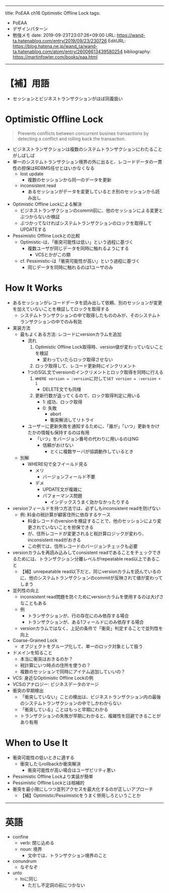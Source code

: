 ---
title: PoEAA ch16 Optimistic Offline Lock
tags:
- PoEAA
- デザインパターン
- 勉強メモ
date: 2019-09-23T23:07:26+09:00
URL: https://wand-ta.hatenablog.com/entry/2019/09/23/230726
EditURL: https://blog.hatena.ne.jp/wand_ta/wand-ta.hatenablog.com/atom/entry/26006613439580254
bibliography: https://martinfowler.com/books/eaa.html
-------------------------------------

# 【補】用語

- セッションとビジネストランザクションがほぼ同義扱い


# Optimistic Offline Lock

> Prevents conflicts between concurrent busines transactions by detecting a conflict and rolling back the transaction.


- ビジネストランザクションは複数のシステムトランザクションにわたることがしばしば
- 単一のシステムトランザクション境界の外に出ると、レコードデータの一貫性の担保はRDBMS任せとはいかなくなる
    - lost update
        - 複数のセッションから同一のデータを更新
    - inconsistent read
        - あるセッションがデータを変更しているとき別のセッションから読み出し
- Optimistic Offline Lockによる解決
    - ビジネストランザクションのcommit前に、他のセッションによる変更とぶつからないか検証
    - ぶつかってなければシステムトランザクションのロックを取得してUPDATEする
- Pessimistic Offline Lockとの比較
    - Optimistic-は、「衝突可能性は低い」という過程に基づく
        - 複数ユーザが同じデータを同時に触れるようにする
            - VCSとかがこの類
    - cf. Pessimistic-は「衝突可能性が高い」という過程に基づく
        - 同じデータを同時に触れるのは1ユーザのみ


# How It Works

- あるセッションがレコードデータを読み出して依頼、別のセッションが変更を加えていないことを検証してロックを取得する
    - システムトランザクションの中で取得したもののみが、そのシステムトランザクションの中でのみ有効
- 実装方法
    - 最もよくある方法: レコードにversionカラムを追加
        - 流れ
            1. Optimistic Offline Lock取得時、version値が変わっていないことを検証
                - 変わっていたらロック取得させない
            1. ロック取得して、レコード更新時にインクリメント
        - 1つのSQL文でversionのインクリメントとロック取得を同時に行える
            1. `WHERE version = :version`に対して`SET version = :version + 1`
                - DELETE文でも同様
            1. 更新行数が返ってくるので、ロック取得判定に用いる
                - 1: 成功、ロック取得
                - 0: 失敗
                    - abort
                    - 衝突解消してリトライ
        - ユーザーに更新失敗を通知するために、「誰が」「いつ」更新をかけたかの情報も保持するのは有用
            - 「いつ」をバージョン番号の代わりに用いるのはNG
                - 信頼がおけない
                    - とくに複数サーバが協調動作しているとき
    - 別解
        - WHERE句で全フイールド見る
            - メリ
                - バージョンフィールド不要
            - デメ
                - UPDATE文が複雑に
                - パフォーマンス問題
                    - インデックスうまく効かなかったりする
- versionフィールドを持つ方法では、必ずしもinconsistent readを防げない
    - 例: 料金の税計算が顧客住所に依存するケース
        - 料金レコードのversionを検証することで、他のセッションにより変更されていないことを担保できる
        - が、住所レコードが変更されると税計算ロジックが変わり、inconsistent readがおきる
        - この例では、住所レコードのバージョンチェックも必要
- versionカラムを再読み込みしてconsistent readであることをチェックできるためには、トランザクション分離レベルがrepeatable read以上であること
    - 【補】unrepeatable read以下だと、同じversionカラムを読んでいるのに、他のシステムトランザクションのcommitが反映されて値が変わってしまう
- 並列性の向上
    - inconsistent read問題を防ぐためにversionカラムを使用するのは大げさなこともある
    - 例
        - トランザクションが、行の存在にのみ依存する場合
        - トランザクションが、ある1フィールドにのみ依存する場合
    - versionカラムではなく、上記の条件で「衝突」判定することで並列性を向上
- Coarse-Grained Lock
    - オブジェクトをグループ化して、単一のロック対象として扱う
- ドメインを知ること
    - 本当に衝突はおきるのか？
    - 税計算にいつ時点の住所を使うの？
    - 複数のセッションで同時にアイテム追加していいの？
- VCS: 身近なOptimistic Offline Lockの例
- VCSのアナロジー: ビジネスデータのマージ
- 衝突の早期検出
    - 「衝突していない」ことの検出は、ビジネストランザクション内の最後のシステムトランザクションの中でしかわからない
    - 「衝突している」ことはもっと早期にわかる
    - トランザクションの失敗が早期にわかると、複雑性を回避できることがあり有用


# When to Use It

- 衝突可能性の低いときに適する
    - 衝突したらrollbackか衝突解決
        - 衝突可能性が高い場合はユーザビリティ悪い
- Pessimistic Offline Lockより実装が簡単
- Pessimistic Offline Lockとは相補的
- 衝突を最小限にしつつ並列アクセスを最大化するのが正しいアプローチ
    - 【補】Optimistic/Pessimisticをうまく併用しろということか


----------------------------------------

# 英語

- confine
    - verb: 閉じ込める
    - noun: 境界
        - 文中では、トランザクション境界のこと
- conundrum
    - なぞなぞ
- unto
    - toに同じ
        - ただし不定詞の前につかない
